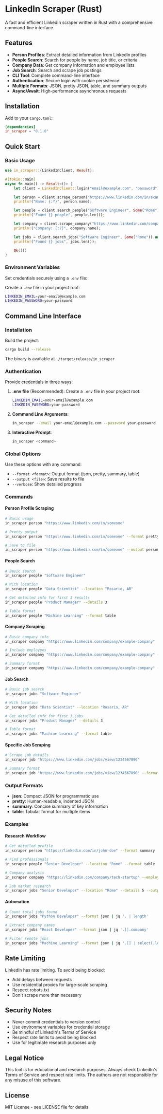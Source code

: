 # LinkedIn Scraper (Rust)

A fast and efficient LinkedIn scraper written in Rust with a comprehensive command-line interface.

## Features

- **Person Profiles**: Extract detailed information from LinkedIn profiles
- **People Search**: Search for people by name, job title, or criteria
- **Company Data**: Get company information and employee lists
- **Job Search**: Search and scrape job postings
- **CLI Tool**: Complete command-line interface
- **Authentication**: Secure login with cookie persistence
- **Multiple Formats**: JSON, pretty JSON, table, and summary outputs
- **Async/Await**: High-performance asynchronous requests

## Installation

Add to your `Cargo.toml`:

```toml
[dependencies]
in_scraper = "0.1.0"
```

## Quick Start

### Basic Usage

```rust
use in_scraper::{LinkedInClient, Result};

#[tokio::main]
async fn main() -> Result<()> {
    let client = LinkedInClient::login("email@example.com", "password").await?;

    let person = client.scrape_person("https://www.linkedin.com/in/example").await?;
    println!("Name: {:?}", person.name);

    let people = client.search_people("Software Engineer", Some("Rome")).await?;
    println!("Found {} people", people.len());

    let company = client.scrape_company("https://www.linkedin.com/company/example").await?;
    println!("Company: {:?}", company.name);

    let jobs = client.search_jobs("Software Engineer", Some("Rome")).await?;
    println!("Found {} jobs", jobs.len());

    Ok(())
}
```

### Environment Variables

Set credentials securely using a `.env` file:

Create a `.env` file in your project root:

```bash
LINKEDIN_EMAIL=your-email@example.com
LINKEDIN_PASSWORD=your-password
```

## Command Line Interface

### Installation

Build the project:

```bash
cargo build --release
```

The binary is available at `./target/release/in_scraper`

### Authentication

Provide credentials in three ways:

1. **.env file** (Recommended):
   Create a `.env` file in your project root:

   ```bash
   LINKEDIN_EMAIL=your-email@example.com
   LINKEDIN_PASSWORD=your-password
   ```

2. **Command Line Arguments**:

   ```bash
   in_scraper --email your-email@example.com --password your-password <command>
   ```

3. **Interactive Prompt**:
   ```bash
   in_scraper <command>
   ```

### Global Options

Use these options with any command:

- `--format <format>`: Output format (json, pretty, summary, table)
- `--output <file>`: Save results to file
- `--verbose`: Show detailed progress

### Commands

#### Person Profile Scraping

```bash
# Basic usage
in_scraper person "https://www.linkedin.com/in/someone"

# Pretty output
in_scraper person "https://www.linkedin.com/in/someone" --format pretty

# Save to file
in_scraper person "https://www.linkedin.com/in/someone" --output person.json
```

#### People Search

```bash
# Basic search
in_scraper people "Software Engineer"

# With location
in_scraper people "Data Scientist" --location "Rosario, AR"

# Get detailed info for first 3 results
in_scraper people "Product Manager" --details 3

# Table format
in_scraper people "Machine Learning" --format table
```

#### Company Scraping

```bash
# Basic company info
in_scraper company "https://www.linkedin.com/company/example-company"

# Include employees
in_scraper company "https://www.linkedin.com/company/example-company" --employees

# Summary format
in_scraper company "https://www.linkedin.com/company/example-company" --format summary
```

#### Job Search

```bash
# Basic job search
in_scraper jobs "Software Engineer"

# With location
in_scraper jobs "Data Scientist" --location "Rosario, AR"

# Get detailed info for first 3 jobs
in_scraper jobs "Product Manager" --details 3

# Table format
in_scraper jobs "Machine Learning" --format table
```

#### Specific Job Scraping

```bash
# Scrape job details
in_scraper job "https://www.linkedin.com/jobs/view/1234567890"

# Summary format
in_scraper job "https://www.linkedin.com/jobs/view/1234567890" --format summary
```

### Output Formats

- **json**: Compact JSON for programmatic use
- **pretty**: Human-readable, indented JSON
- **summary**: Concise summary of key information
- **table**: Tabular format for multiple items

### Examples

#### Research Workflow

```bash
# Get detailed profile
in_scraper person "https://linkedin.com/in/john-doe" --format summary

# Find professionals
in_scraper people "Senior Developer" --location "Rome" --format table

# Company analysis
in_scraper company "https://linkedin.com/company/tech-startup" --employees --output company_data.json

# Job market research
in_scraper jobs "Senior Developer" --location "Rome" --details 5 --output opportunities.json
```

#### Automation

```bash
# Count total jobs found
in_scraper jobs "Python Developer" --format json | jq '. | length'

# Extract company names
in_scraper jobs "React Developer" --format json | jq '.[].company'

# Filter remote jobs
in_scraper jobs "Machine Learning" --format json | jq '.[] | select(.location | contains("Remote"))'
```

## Rate Limiting

LinkedIn has rate limiting. To avoid being blocked:

- Add delays between requests
- Use residential proxies for large-scale scraping
- Respect robots.txt
- Don't scrape more than necessary

## Security Notes

- Never commit credentials to version control
- Use environment variables for credential storage
- Be mindful of LinkedIn's Terms of Service
- Respect rate limits to avoid being blocked
- Use for legitimate research purposes only

## Legal Notice

This tool is for educational and research purposes. Always check LinkedIn's Terms of Service and respect rate limits. The authors are not responsible for any misuse of this software.

## License

MIT License - see LICENSE file for details.
